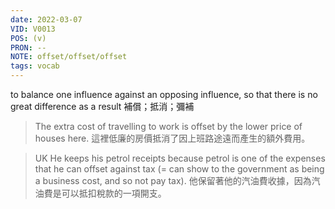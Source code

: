 ```yaml
---
date: 2022-03-07
VID: V0013
POS: (v)
PRON: --
NOTE: offset/offset/offset
tags: vocab
---
```


to balance one influence against an opposing influence, so that there is no great difference as a result  補償；抵消；彌補  

>The extra cost of travelling to work is offset by the lower price of houses here.  這裡低廉的房價抵消了因上班路途遠而產生的額外費用。  

>UK He keeps his petrol receipts because petrol is one of the expenses that he can offset against tax (= can show to the government as being a business cost, and so not pay tax). 他保留著他的汽油費收據，因為汽油費是可以抵扣稅款的一項開支。 

